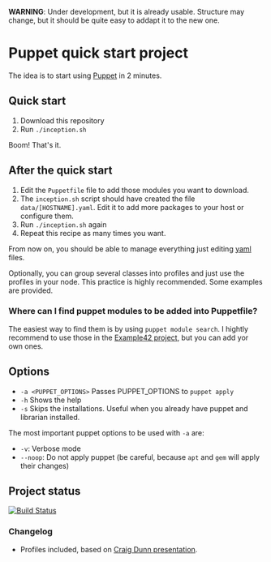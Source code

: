 **WARNING**: Under development, but it is already usable. Structure may change, but it should be quite easy to addapt it to the new one.

# Puppet quick start project

The idea is to start using [Puppet] in 2 minutes.

## Quick start

1. Download this repository
1. Run `./inception.sh`

Boom! That's it.


## After the quick start

1. Edit the `Puppetfile` file to add those modules you want to download.
1. The `inception.sh` script should have created the file `data/[HOSTNAME].yaml`. Edit it to add more packages to your host or configure them.
1. Run `./inception.sh` again
1. Repeat this recipe as many times you want.

From now on, you should be able to manage everything just editing [yaml] files.

Optionally, you can group several classes into profiles and just use the profiles in your node. This practice is highly recommended. Some examples are provided.


### Where can I find puppet modules to be added into Puppetfile?

The easiest way to find them is by using `puppet module search`. I hightly recommend to use those in the [Example42 project], but you can add yor own ones.


## Options

- `-a <PUPPET_OPTIONS>` Passes PUPPET_OPTIONS to `puppet apply`
- `-h` Shows the help
- `-s` Skips the installations. Useful when you already have puppet and librarian installed.

The most important puppet options to be used with `-a` are:

- `-v`: Verbose mode
- `--noop`: Do not apply puppet (be careful, because `apt` and `gem` will apply their changes)


## Project status

[![Build Status](https://travis-ci.org/magmax/puppet-inception.svg)](https://travis-ci.org/magmax/puppet-inception)

### Changelog

- Profiles included, based on [Craig Dunn presentation].



[yaml]: http://www.yaml.org/
[Puppet]: http://puppetlabs.com/
[Craig Dunn presentation]: http://puppetlabs.com/presentations/designing-puppet-rolesprofiles-pattern
[Example42 project]: https://github.com/example42
